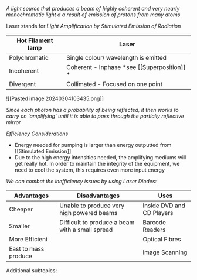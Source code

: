 *A light source that produces a beam of highly coherent and very nearly monochromatic light a a result of emission of protons from many atoms*

Laser stands for *Light Amplification by Stimulated Emission of Radiation*

| Hot Filament lamp | Laser                                       |
| ----------------- | ------------------------------------------- |
| Polychromatic     | Single colour/ wavelength is emitted        |
| Incoherent        | Coherent - Inphase *see [[Superposition]] * |
| Divergent         | Collimated - Focused on one point           |

![[Pasted image 20240304103435.png]]

*Since each photon has a probability of being reflected, it then works to carry on 'amplifying' until it is able to pass through the partially reflective mirror* 

*Efficiency Considerations*
- Energy needed for pumping is larger than energy outputted from [[Stimulated Emission]] 
- Due to the high energy intensities needed, the amplifying mediums will get really hot. In order to maintain the integrity of the equipment, we need to cool the system, this requires even more input energy

*We can combat the inefficiency issues by using Laser Diodes:*

| Advantages           | Disadvantages                                   | Uses                      |
| -------------------- | ----------------------------------------------- | ------------------------- |
| Cheaper              | Unable to produce very high powered beams       | Inside DVD and CD Players |
| Smaller              | Difficult to produce a beam with a small spread | Barcode Readers           |
| More Efficient       |                                                 | Optical Fibres            |
| East to mass produce |                                                 | Image Scanning            |

Additional subtopics:
```folder-index-content
```